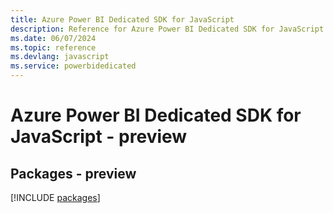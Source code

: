 ```yaml
---
title: Azure Power BI Dedicated SDK for JavaScript
description: Reference for Azure Power BI Dedicated SDK for JavaScript
ms.date: 06/07/2024
ms.topic: reference
ms.devlang: javascript
ms.service: powerbidedicated
---
```

# Azure Power BI Dedicated SDK for JavaScript - preview
## Packages - preview
[!INCLUDE [packages](power-bi-dedicated-index.md)]